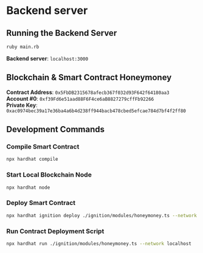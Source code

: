 # Backend server
## Running the Backend Server

```bash
ruby main.rb
```

**Backend server**: `localhost:3000`

## Blockchain & Smart Contract Honeymoney

**Contract Address**: `0x5FbDB2315678afecb367f032d93F642f64180aa3`  
**Account #0**: `0xf39Fd6e51aad88F6F4ce6aB8827279cffFb92266`  
**Private Key**: `0xac0974bec39a17e36ba4a6b4d238ff944bacb478cbed5efcae784d7bf4f2ff80`

## Development Commands

### Compile Smart Contract
```bash
npx hardhat compile
```

### Start Local Blockchain Node
```bash
npx hardhat node
```

### Deploy Smart Contract
```bash
npx hardhat ignition deploy ./ignition/modules/honeymoney.ts --network localhost
```

### Run Contract Deployment Script
```bash
npx hardhat run ./ignition/modules/honeymoney.ts --network localhost
```